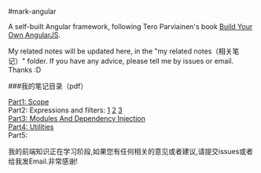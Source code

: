 #mark-angular

A self-built Angular framework, following Tero Parviainen's book [Build Your Own AngularJS](http://teropa.info/build-your-own-angular).

My related notes will be updated here, in the "my related notes（相关笔记）" folder. If you have any advice, please tell me by issues or email. Thanks :D

###我的笔记目录（pdf）

[Part1: Scope](https://github.com/markselby9/mark-angular/blob/master/my%20related%20notes/%E3%80%8ABuild%20your%20own%20angularJS%E3%80%8BPart%201-%20Scope.pdf)  
Part2: Expressions and filters:
[1](https://github.com/markselby9/mark-angular/blob/master/my%20related%20notes/%E3%80%8ABuild%20your%20own%20angularJS%E3%80%8BPart%202-1--Expressions%20And%20Filters.pdf)
[2](https://github.com/markselby9/mark-angular/blob/master/my%20related%20notes/%E3%80%8ABuild%20your%20own%20angularJS%E3%80%8BPart%202-2--Expressions%20And%20Filters.pdf)
[3](https://github.com/markselby9/mark-angular/blob/master/my%20related%20notes/%E3%80%8ABuild%20your%20own%20angularJS%E3%80%8BPart%202-3-%EF%BC%9AExpressions%20and%20Watches.pdf)  
[Part3: Modules And Dependency Injection](https://github.com/markselby9/mark-angular/blob/master/my%20related%20notes/%E3%80%8ABuild%20your%20own%20angularJS%E3%80%8BPart%203.pdf)  
[Part4: Utilities](https://github.com/markselby9/mark-angular/blob/master/my%20related%20notes/%E3%80%8ABuild%20your%20own%20angularJS%E3%80%8BPart%204-%20Utilities.pdf)  
Part5: 


我的前端知识正在学习阶段,如果您有任何相关的意见或者建议,请提交issues或者给我发Email.非常感谢!